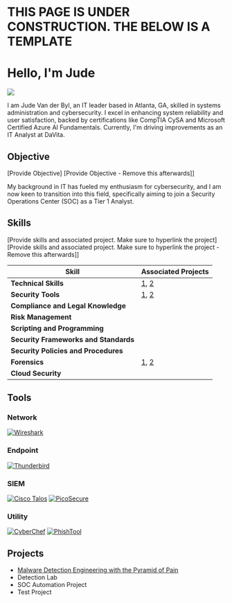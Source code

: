 
# THIS PAGE IS UNDER CONSTRUCTION. THE BELOW IS A TEMPLATE
# Hello, I'm Jude
<a href="https://www.linkedin.com/in/judevdbyl/"><img src="https://img.shields.io/badge/-LinkedIn-0072b1?&style=for-the-badge&logo=linkedin&logoColor=white" /></a>

I am Jude Van der Byl, an IT leader based in Atlanta, GA, skilled in systems administration and cybersecurity. I excel in enhancing system reliability and user satisfaction, backed by certifications like CompTIA CySA and Microsoft Certified Azure AI Fundamentals. Currently, I'm driving improvements as an IT Analyst at DaVita.

## Objective
[Provide Objective]
[Provide Objective - Remove this afterwards]]

My background in IT has fueled my enthusiasm for cybersecurity, and I am now keen to transition into this field, specifically aiming to join a Security Operations Center (SOC) as a Tier 1 Analyst.

## Skills
[Provide skills and associated project. Make sure to hyperlink the project]
[Provide skills and associated project. Make sure to hyperlink the project - Remove this afterwards]]

| Skill                                | Associated Projects                                                                                              |
|--------------------------------------|------------------------------------------------------------------------------------------------------------------|
| **Technical Skills**                 | [1](https://github.com/JudeVdByl/PicoSecure-Threat-Simulation-and-Detection-Challenge/blob/main/README.md#tools-used), [2](https://github.com/JudeVdByl/Email-Threat-Analysis-Using-Cisco-Talos-Intelligence/blob/main/README.md) |
| **Security Tools**                   | [1](https://github.com/JudeVdByl/PicoSecure-Threat-Simulation-and-Detection-Challenge/blob/main/README.md#tools-used), [2](https://github.com/JudeVdByl/Email-Threat-Analysis-Using-Cisco-Talos-Intelligence/blob/main/README.md) |
| **Compliance and Legal Knowledge**   |                                                                                                                  |
| **Risk Management**                  |                                                                                                                  |
| **Scripting and Programming**        |                                                                                                                  |
| **Security Frameworks and Standards**|                                                                                                                  |
| **Security Policies and Procedures** |                                                                                                                  |
| **Forensics**                        | [1](https://github.com/JudeVdByl/PicoSecure-Threat-Simulation-and-Detection-Challenge/blob/main/README.md#tools-used), [2](https://github.com/JudeVdByl/Email-Threat-Analysis-Using-Cisco-Talos-Intelligence/blob/main/README.md) |
| **Cloud Security**                   |                                                                                                                  |


## Tools

### Network
[![Wireshark](https://upload.wikimedia.org/wikipedia/commons/4/4e/Wireshark_icon.svg)](https://www.wireshark.org/)

### Endpoint
[![Thunderbird](https://upload.wikimedia.org/wikipedia/commons/thumb/e/e1/Thunderbird_Logo%2C_2018.svg/1200px-Thunderbird_Logo%2C_2018.svg.png)](https://www.thunderbird.net/)

### SIEM
[![Cisco Talos](https://www.talosintelligence.com/assets/images/logo-talos-1000-1500px.png)](https://talosintelligence.com/)
[![PicoSecure](https://example.com/picosecure-logo.png)](https://picosecure.com/)  <!-- You need to replace this URL with the actual image URL -->

### Utility
[![CyberChef](https://gchq.github.io/CyberChef/images/logo.png)](https://gchq.github.io/CyberChef/)
[![PhishTool](https://phishtool.com/assets/images/logo.png)](https://phishtool.com/)


## Projects
- <a href="https://github.com/JudeVdByl/PicoSecure-Threat-Simulation-and-Detection-Challenge/blob/main/README.md#tools-used">Malware Detection Engineering with the Pyramid of Pain</a>
- Detection Lab
- SOC Automation Project
- Test Project
